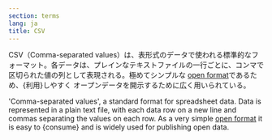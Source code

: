 ```yaml
---
section: terms
lang: ja
title: CSV
---
```

CSV（Comma-separated values）は、表形式のデータで使われる標準的なフォーマット。各データは、プレインなテキストファイルの一行ごとに、コンマで区切られた値の列として表現される。極めてシンプルな [open format](/glossary/en/terms/open-format/)であるため、{利用}しやすく オープンデータを開示するために広く用いられている。

'Comma-separated values', a standard format for spreadsheet data. Data is represented in a plain text file, with each data row on a new line and commas separating the values on each row. As a very simple [open format](/glossary/en/terms/open-format/) it is easy to {consume} and is widely used for publishing open data.
